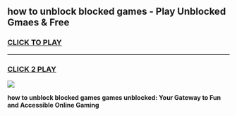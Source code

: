 
## how to unblock blocked games - Play Unblocked Gmaes & Free
<h3>
<a href="https://premium.freeplayer.one?title=how_to_unblock_blocked_games&ref=19F">CLICK TO PLAY</a></h3>
<hr>

<h3>
<a href="https://premium.freeplayer.one?title=how_to_unblock_blocked_games&ref=19F">CLICK 2 PLAY</a>
  
</h3>

<a href="https://premium.freeplayer.one?title=how_to_unblock_blocked_games&ref=19F/"><img src="https://clearcache.store/games.png"></a>


**how to unblock blocked games games unblocked: Your Gateway to Fun and Accessible Online Gaming**
